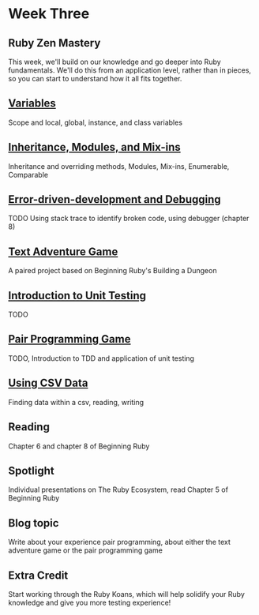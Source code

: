 # Week Three

## Ruby Zen Mastery

This week, we'll build on our knowledge and go deeper into Ruby fundamentals. We'll do this from an application level, rather than in pieces, so you can start to understand how it all fits together.

## [Variables](/lessons/03_variables.md)
Scope and local, global, instance, and class variables

## [Inheritance, Modules, and Mix-ins](/lessons/03_inheritance.md)
Inheritance and overriding methods, Modules, Mix-ins, Enumerable, Comparable

## [Error-driven-development and Debugging](/lessons/03_errors.md)
TODO Using stack trace to identify broken code, using debugger (chapter 8)

## [Text Adventure Game](/lessons/03_text_adventure.md)
A paired project based on Beginning Ruby's Building a Dungeon

## [Introduction to Unit Testing](/lessons/03_unit_tests.md)
TODO

## [Pair Programming Game](/lessons/03_pair_programming_game.md)
TODO, Introduction to TDD and application of unit testing

## [Using CSV Data](/lessons/03_csv_data.md)
Finding data within a csv, reading, writing

## Reading
Chapter 6 and chapter 8 of Beginning Ruby

## Spotlight
Individual presentations on The Ruby Ecosystem, read Chapter 5 of Beginning Ruby

## Blog topic 
Write about your experience pair programming, about either the text adventure game or the pair programming game

## Extra Credit
Start working through the Ruby Koans, which will help solidify your Ruby knowledge and give you more testing experience!